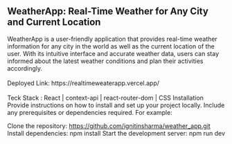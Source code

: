 <h2>WeatherApp: Real-Time Weather for Any City and Current Location</h2>
WeatherApp is a user-friendly application that provides real-time weather information for any city in the world as well as the current location of the user. With its intuitive interface and accurate weather data, users can stay informed about the latest weather conditions and plan their activities accordingly.
<br/>
<br/>
Deployed Link: https://realtimeweaterapp.vercel.app/
<br/><br/>
Teck Stack : React | context-api | react-router-dom | CSS 
Installation
Provide instructions on how to install and set up your project locally. Include any prerequisites or dependencies required. For example:

Clone the repository: https://github.com/ignitinsharma/weather_app.git
Install dependencies: npm install
Start the development server: npm run dev

